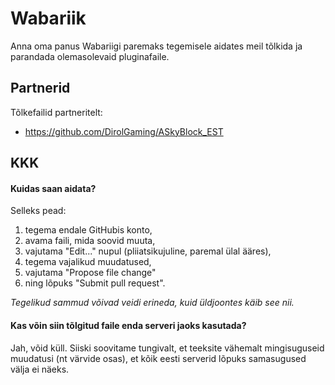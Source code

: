 # Wabariik
Anna oma panus Wabariigi paremaks tegemisele aidates meil tõlkida ja parandada olemasolevaid pluginafaile.

## Partnerid
Tõlkefailid partneritelt:
* https://github.com/DirolGaming/ASkyBlock_EST

## KKK
#### Kuidas saan aidata?
Selleks pead:
1. tegema endale GitHubis konto,
2. avama faili, mida soovid muuta,
3. vajutama "Edit..." nupul (pliiatsikujuline, paremal ülal ääres),
4. tegema vajalikud muudatused,
5. vajutama "Propose file change"
6. ning lõpuks "Submit pull request".

*Tegelikud sammud võivad veidi erineda, kuid üldjoontes käib see nii.*

#### Kas võin siin tõlgitud faile enda serveri jaoks kasutada?
Jah, võid küll. Siiski soovitame tungivalt, et teeksite vähemalt mingisuguseid muudatusi (nt värvide osas), et kõik eesti serverid lõpuks samasugused välja ei näeks.
